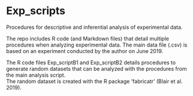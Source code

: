 # Exp_scripts
Procedures for descriptive and inferential analysis of experimental data.  

The repo includes R code (and Markdown files) that detail multiple procedures when analyzing experimental data. 
The main data file (.csv) is based on an experiment conducted by the author on June 2019.  

The R code files Exp_scriptB1 and Exp_scriptB2 details procedures to generate random datasets that can be analyzed with the procedures from the main analysis script.  
The random dataset is created with the R package 'fabricatr' (Blair et al. 2019).
